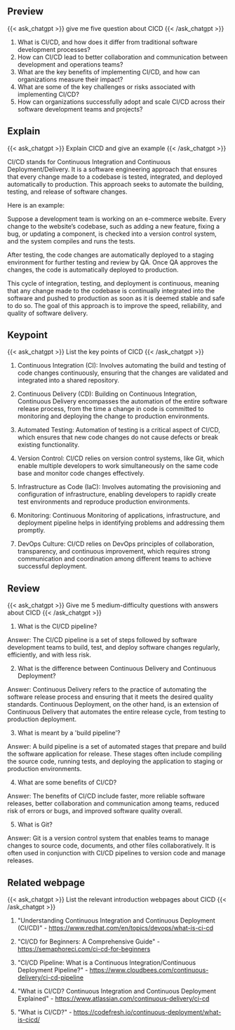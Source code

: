 ## Preview
{{< ask_chatgpt >}}
give me five question about CICD
{{< /ask_chatgpt >}}



1. What is CI/CD, and how does it differ from traditional software development processes?
2. How can CI/CD lead to better collaboration and communication between development and operations teams?
3. What are the key benefits of implementing CI/CD, and how can organizations measure their impact?
4. What are some of the key challenges or risks associated with implementing CI/CD?
5. How can organizations successfully adopt and scale CI/CD across their software development teams and projects?   

## Explain
{{< ask_chatgpt >}}
Explain CICD and give an example
{{< /ask_chatgpt >}}



CI/CD stands for Continuous Integration and Continuous Deployment/Delivery. It is a software engineering approach that ensures that every change made to a codebase is tested, integrated, and deployed automatically to production. This approach seeks to automate the building, testing, and release of software changes.

Here is an example: 

Suppose a development team is working on an e-commerce website. Every change to the website’s codebase, such as adding a new feature, fixing a bug, or updating a component, is checked into a version control system, and the system compiles and runs the tests.

After testing, the code changes are automatically deployed to a staging environment for further testing and review by QA. Once QA approves the changes, the code is automatically deployed to production. 

This cycle of integration, testing, and deployment is continuous, meaning that any change made to the codebase is continually integrated into the software and pushed to production as soon as it is deemed stable and safe to do so. The goal of this approach is to improve the speed, reliability, and quality of software delivery.   

## Keypoint
{{< ask_chatgpt >}}
List the key points of CICD
{{< /ask_chatgpt >}}



1. Continuous Integration (CI): Involves automating the build and testing of code changes continuously, ensuring that the changes are validated and integrated into a shared repository.

2. Continuous Delivery (CD): Building on Continuous Integration, Continuous Delivery encompasses the automation of the entire software release process, from the time a change in code is committed to monitoring and deploying the change to production environments.

3. Automated Testing: Automation of testing is a critical aspect of CI/CD, which ensures that new code changes do not cause defects or break existing functionality.

4. Version Control: CI/CD relies on version control systems, like Git, which enable multiple developers to work simultaneously on the same code base and monitor code changes effectively.

5. Infrastructure as Code (IaC): Involves automating the provisioning and configuration of infrastructure, enabling developers to rapidly create test environments and reproduce production environments.

6. Monitoring: Continuous Monitoring of applications, infrastructure, and deployment pipeline helps in identifying problems and addressing them promptly.

7. DevOps Culture: CI/CD relies on DevOps principles of collaboration, transparency, and continuous improvement, which requires strong communication and coordination among different teams to achieve successful deployment.   

## Review
{{< ask_chatgpt >}}
Give me 5 medium-difficulty questions with answers about CICD
{{< /ask_chatgpt >}}



1. What is the CI/CD pipeline?

Answer: The CI/CD pipeline is a set of steps followed by software development teams to build, test, and deploy software changes regularly, efficiently, and with less risk.

2. What is the difference between Continuous Delivery and Continuous Deployment?

Answer: Continuous Delivery refers to the practice of automating the software release process and ensuring that it meets the desired quality standards. Continuous Deployment, on the other hand, is an extension of Continuous Delivery that automates the entire release cycle, from testing to production deployment.

3. What is meant by a 'build pipeline'?

Answer: A build pipeline is a set of automated stages that prepare and build the software application for release. These stages often include compiling the source code, running tests, and deploying the application to staging or production environments.

4. What are some benefits of CI/CD?

Answer: The benefits of CI/CD include faster, more reliable software releases, better collaboration and communication among teams, reduced risk of errors or bugs, and improved software quality overall.

5. What is Git?

Answer: Git is a version control system that enables teams to manage changes to source code, documents, and other files collaboratively. It is often used in conjunction with CI/CD pipelines to version code and manage releases.   

## Related webpage
{{< ask_chatgpt >}}
List the relevant introduction webpages about CICD
{{< /ask_chatgpt >}}



1. "Understanding Continuous Integration and Continuous Deployment (CI/CD)" - https://www.redhat.com/en/topics/devops/what-is-ci-cd

2. "CI/CD for Beginners: A Comprehensive Guide" - https://semaphoreci.com/ci-cd-for-beginners

3. "CI/CD Pipeline: What is a Continuous Integration/Continuous Deployment Pipeline?" - https://www.cloudbees.com/continuous-delivery/ci-cd-pipeline

4. "What is CI/CD? Continuous Integration and Continuous Deployment Explained" - https://www.atlassian.com/continuous-delivery/ci-cd

5. "What is CI/CD?" - https://codefresh.io/continuous-deployment/what-is-cicd/   

